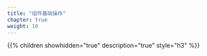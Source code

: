 ```yaml
---
title: "组件基础操作"
chapter: true
weight: 10
---
```


{{% children showhidden="true" description="true" style="h3"  %}}
